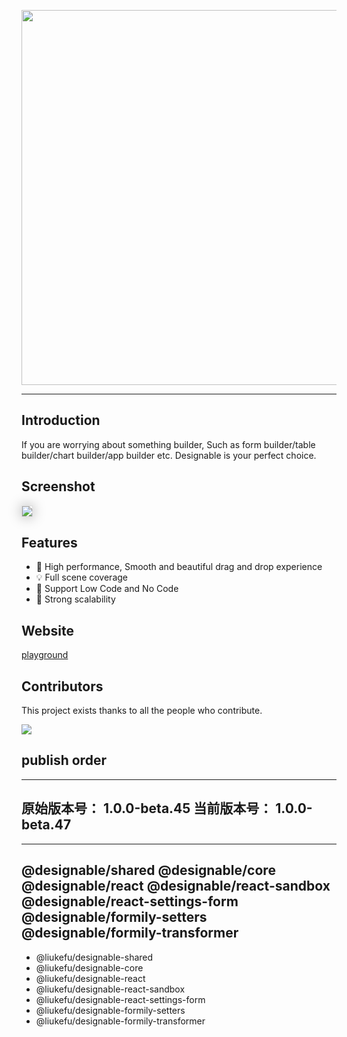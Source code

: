 <p align="center">
<img width="600" src="https://img.alicdn.com/imgextra/i1/O1CN01bg1tTN1p5ZOPmhKV0_!!6000000005309-55-tps-2200-981.svg">
</p>

---

## Introduction

If you are worrying about something builder, Such as form builder/table builder/chart builder/app builder etc.
Designable is your perfect choice.

## Screenshot

<img src="https://img.alicdn.com/imgextra/i1/O1CN01UYmA8f1apczHZRygt_!!6000000003379-2-tps-3040-1802.png" style="box-shadow:0px 0px 20px #aaa;border:1px solid #ddd"/>

## Features

- 🚀 High performance, Smooth and beautiful drag and drop experience
- 💡 Full scene coverage
- 🎨 Support Low Code and No Code
- 🏅 Strong scalability

## Website

[playground](https://designable.netlify.app)

## Contributors

This project exists thanks to all the people who contribute.

<p>
<a href="https://github.com/alibaba/designable/graphs/contributors"><img src="https://contrib.rocks/image?repo=alibaba/designable" /></a>
</p>


## publish order

---
原始版本号：  1.0.0-beta.45
当前版本号：  1.0.0-beta.47
---

---
@designable/shared
@designable/core
@designable/react
@designable/react-sandbox
@designable/react-settings-form
@designable/formily-setters
@designable/formily-transformer
---

- @liukefu/designable-shared
- @liukefu/designable-core
- @liukefu/designable-react
- @liukefu/designable-react-sandbox
- @liukefu/designable-react-settings-form
- @liukefu/designable-formily-setters
- @liukefu/designable-formily-transformer

